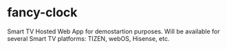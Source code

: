# fancy-clock
Smart TV Hosted Web App for demostartion purposes. Will be available for several Smart TV platforms: TIZEN, webOS, Hisense, etc.
